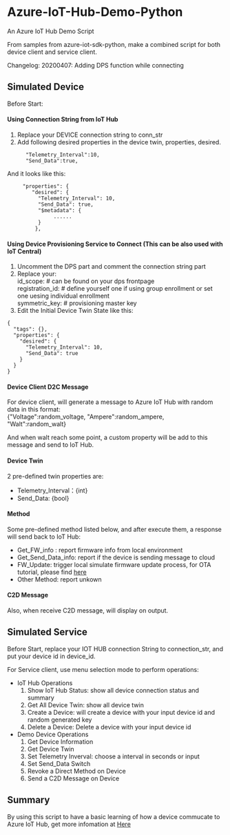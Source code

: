 # Azure-IoT-Hub-Demo-Python
An Azure IoT Hub Demo Script

From samples from azure-iot-sdk-python, make a combined script for both device client and service client.

Changelog:
20200407: Adding DPS function while connecting

## Simulated Device

Before Start: 
#### Using Connection String from IoT Hub
1. Replace your DEVICE connection string to conn_str
2. Add following desired properties in the device twin, properties, desired. 
```
      "Telemetry_Interval":10,
      "Send_Data":true,
```
And it looks like this:
```
     "properties": {
        "desired": {
          "Telemetry_Interval": 10,
          "Send_Data": true,
          "$metadata": {
               ......
          }
         },
```

#### Using Device Provisioning Service to Connect (This can be also used with IoT Central)
1. Uncomment the DPS part and comment the connection string part
2. Replace your: </br>
    id_scope: # can be found on your dps frontpage </br>
    registration_id: # define yourself one if using group enrollment or set one uesing individual enrollment </br>
    symmetric_key: # provisioning master key </br>
3. Edit the Initial Device Twin State like this:
```
{
  "tags": {},
  "properties": {
    "desired": {
      "Telemetry_Interval": 10,
      "Send_Data": true
    }
  }
}
```

#### Device Client D2C Message
For device client, will generate a message to Azure IoT Hub with random data in this format: </br>
{"Voltage":random_voltage, "Ampere":random_ampere, "Walt":random_walt} </br>

And when walt reach some point, a custom property will be add to this message and send to IoT Hub.

#### Device Twin  
2 pre-defined twin properties are:
- Telemetry_Interval：{int}
- Send_Data: {bool}

#### Method
Some pre-defined method listed below, and after execute them, a response will send back to IoT Hub:
- Get_FW_info : report firmware info from local environment
- Get_Send_Data_info: report if the device is sending message to cloud
- FW_Update: trigger local simulate firmware update process, for OTA tutorial, please find [here](https://docs.microsoft.com/en-us/azure/iot-hub/tutorial-firmware-update)
- Other Method: report unkown

#### C2D Message
Also, when receive C2D message, will display on output.

## Simulated Service

Before Start, replace your IOT HUB connection String to connection_str, and put your device id in device_id.

For Service client, use menu selection mode to perform operations:
- IoT Hub Operations
  1. Show IoT Hub Status: show all device connection status and summary
  2. Get All Device Twin: show all device twin
  3. Create a Device: will create a device with your input device id and random generated key
  4. Delete a Device: Delete a device with your input device id
- Demo Device Operations
  1. Get Device Information
  2. Get Device Twin
  3. Set Telemetry Inverval: choose a interval in seconds or input
  4. Set Send_Data Switch
  5. Revoke a Direct Method on Device
  6. Send a C2D Message on Device
  
 ## Summary
 By using this script to have a basic learning of how a device commucate to Azure IoT Hub, get more infomation at [Here](https://docs.microsoft.com/en-us/azure/iot-hub/)


